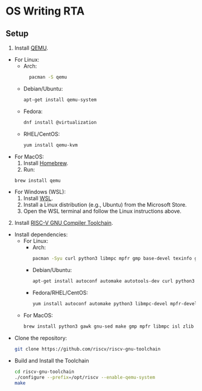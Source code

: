 # OS Writing RTA

## Setup

1. Install [QEMU](https://www.qemu.org/download/).
  - For Linux:
    - Arch:
      ```bash
        pacman -S qemu
      ```
    - Debian/Ubuntu:
      ```bash
      apt-get install qemu-system
      ```
    - Fedora:
      ```bash
      dnf install @virtualization
      ```
    - RHEL/CentOS:
      ```bash
      yum install qemu-kvm
      ```
  - For MacOS:
    1. Install [Homebrew](https://brew.sh/).
    2. Run:
      ```bash
      brew install qemu
      ```
  - For Windows (WSL):
    1. Install [WSL](https://docs.microsoft.com/en-us/windows/wsl/install).
    2. Install a Linux distribution (e.g., Ubuntu) from the Microsoft Store.
    3. Open the WSL terminal and follow the Linux instructions above.
2. Install [RISC-V GNU Compiler Toolchain](https://github.com/riscv-collab/riscv-gnu-toolchain).
  - Install dependencies:
    - For Linux:
      - Arch:
        ```bash
        pacman -Syu curl python3 libmpc mpfr gmp base-devel texinfo gperf patchutils bc zlib expat libslirp
        ```
      - Debian/Ubuntu:
        ```bash
        apt-get install autoconf automake autotools-dev curl python3 python3-pip python3-tomli libmpc-dev libmpfr-dev libgmp-dev gawk build-essential bison flex texinfo gperf libtool patchutils bc zlib1g-dev libexpat-dev ninja-build git cmake libglib2.0-dev libslirp-dev
        ```
      - Fedora/RHEL/CentOS:
        ```bash
        yum install autoconf automake python3 libmpc-devel mpfr-devel gmp-devel gawk  bison flex texinfo patchutils gcc gcc-c++ zlib-devel expat-devel libslirp-devel
        ```
    - For MacOS:
      ```bash
      brew install python3 gawk gnu-sed make gmp mpfr libmpc isl zlib expat texinfo flock libslirp
      ```
  - Clone the repository:
    ```bash
    git clone https://github.com/riscv/riscv-gnu-toolchain
    ```
  - Build and Install the Toolchain
    ```bash
    cd riscv-gnu-toolchain
    ./configure --prefix=/opt/riscv --enable-qemu-system
    make
    ```

